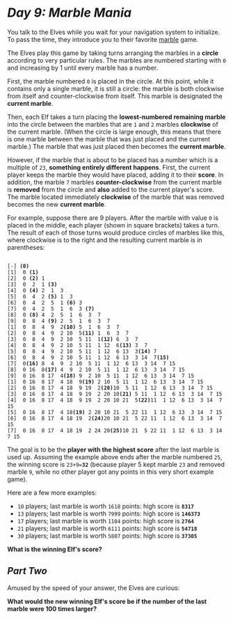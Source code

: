 # ***Day 9: Marble Mania***

You talk to the Elves while you wait for your navigation system to initialize. To pass the time, they introduce you to their favorite [marble](https://en.wikipedia.org/wiki/Marble_(toy)) game.

The Elves play this game by taking turns arranging the marbles in a **circle** according to very particular rules. The marbles are numbered starting with `0` and increasing by 1 until every marble has a number.

First, the marble numbered `0` is placed in the circle. At this point, while it contains only a single marble, it is still a circle: the marble is both clockwise from itself and counter-clockwise from itself. This marble is designated the **current marble**.

Then, each Elf takes a turn placing the **lowest-numbered remaining marble** into the circle between the marbles that are `1` and `2` marbles **clockwise** of the current marble. (When the circle is large enough, this means that there is one marble between the marble that was just placed and the current marble.) The marble that was just placed then becomes the **current marble**.

However, if the marble that is about to be placed has a number which is a multiple of `23`, **something entirely different happens**. First, the current player keeps the marble they would have placed, adding it to their **score**. In addition, the marble `7` marbles **counter-clockwise** from the current marble is **removed** from the circle and **also** added to the current player's score. The marble located immediately **clockwise** of the marble that was removed becomes the new **current marble**.

For example, suppose there are 9 players. After the marble with value `0` is placed in the middle, each player (shown in square brackets) takes a turn. The result of each of those turns would produce circles of marbles like this, where clockwise is to the right and the resulting current marble is in parentheses:
<pre><code>
[-] <b>(0)</b>
[1]  0 <b>(1)</b>
[2]  0 <b>(2)</b> 1 
[3]  0  2  1 <b>(3)</b>
[4]  0 <b>(4)</b> 2  1  3 
[5]  0  4  2 <b>(5)</b> 1  3 
[6]  0  4  2  5  1 <b>(6)</b> 3 
[7]  0  4  2  5  1  6  3 <b>(7)</b>
[8]  0 <b>(8)</b> 4  2  5  1  6  3  7 
[9]  0  8  4 <b>(9)</b> 2  5  1  6  3  7 
[1]  0  8  4  9  2<b>(10)</b> 5  1  6  3  7 
[2]  0  8  4  9  2 10  5<b>(11)</b> 1  6  3  7 
[3]  0  8  4  9  2 10  5 11  1<b>(12)</b> 6  3  7 
[4]  0  8  4  9  2 10  5 11  1 12  6<b>(13)</b> 3  7 
[5]  0  8  4  9  2 10  5 11  1 12  6 13  3<b>(14)</b> 7 
[6]  0  8  4  9  2 10  5 11  1 12  6 13  3 14  7<b>(15)</b>
[7]  0<b>(16)</b> 8  4  9  2 10  5 11  1 12  6 13  3 14  7 15 
[8]  0 16  8<b>(17)</b> 4  9  2 10  5 11  1 12  6 13  3 14  7 15 
[9]  0 16  8 17  4<b>(18)</b> 9  2 10  5 11  1 12  6 13  3 14  7 15 
[1]  0 16  8 17  4 18  9<b>(19)</b> 2 10  5 11  1 12  6 13  3 14  7 15 
[2]  0 16  8 17  4 18  9 19  2<b>(20)</b>10  5 11  1 12  6 13  3 14  7 15 
[3]  0 16  8 17  4 18  9 19  2 20 10<b>(21)</b> 5 11  1 12  6 13  3 14  7 15 
[4]  0 16  8 17  4 18  9 19  2 20 10 21  5<b>(22)</b>11  1 12  6 13  3 14  7 15 
[5]  0 16  8 17  4 18<b>(19)</b> 2 20 10 21  5 22 11  1 12  6 13  3 14  7 15 
[6]  0 16  8 17  4 18 19  2<b>(24)</b>20 10 21  5 22 11  1 12  6 13  3 14  7 15 
[7]  0 16  8 17  4 18 19  2 24 20<b>(25)</b>10 21  5 22 11  1 12  6 13  3 14  7 15
</code></pre>

The goal is to be the **player with the highest score** after the last marble is used up. Assuming the example above ends after the marble numbered `25`, the winning score is <code>23+9=<b>32</b></code> (because player 5 kept marble `23` and removed marble `9`, while no other player got any points in this very short example game).

Here are a few more examples:

- `10` players; last marble is worth `1618` points: high score is **`8317`**
- `13` players; last marble is worth `7999` points: high score is **`146373`**
- `17` players; last marble is worth `1104` points: high score is **`2764`**
- `21` players; last marble is worth `6111` points: high score is **`54718`**
- `30` players; last marble is worth `5807` points: high score is **`37305`**

**What is the winning Elf's score?**

## ***Part Two***

Amused by the speed of your answer, the Elves are curious:

**What would the new winning Elf's score be if the number of the last marble were 100 times larger?**

